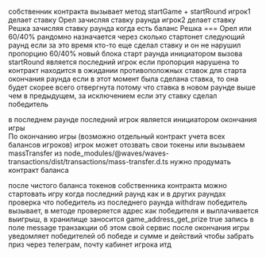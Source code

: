 собственник контракта вызывает метод startGame + startRound
игрок1 делает ставку Орел зачисляя ставку раунда
игрок2 делает ставку Решка зачисляя ставку раунда
когда есть баланс Решка === Орел или 60/40% рандомно назначается через сколько стартонет следующий раунд
если за это время кто-то еще сделал ставку и он не нарушил пропорцию 60/40% новый  блока  старт  раунда  инициатором вызова startRound является последний игрок 
если пропорция нарушена то контракт находится  в ожидании противоположных ставок для старта окончания раунда 
если в этот момент была сделана ставка, то она будет скорее всего отвергнута потому что ставка в новом раунде выше чем в предыдущем, за исключением если эту ставку сделал победитель
 
 в последнем раунде последний игрок является инициатором окончания игры  
 По окончанию игры (возможно отдельный контракт учета всех балансов игроков) игрок может отозвать свои токены или 
 вызываем massTransfer из node_modules/@waves/waves-transactions/dist/transactions/mass-transfer.d.ts
 нужно продумать контракт баланса

после чистого баланса токенов собственника контракта можно стартовать игру
когда последний раунд как и в других раундах проверка что победитель из последнего раунда 
withdraw  победитель вызывает, в методе проверяется адрес как победителя и выплачивается выигрыш, в хранилище заносится   game_address_get_prize true запись в поле message транзакции об этом 
свой сервис после окончания игры уведомляет победителей об победе и сумме и действий чтобы забрать приз через телеграм, почту кабинет игрока итд


